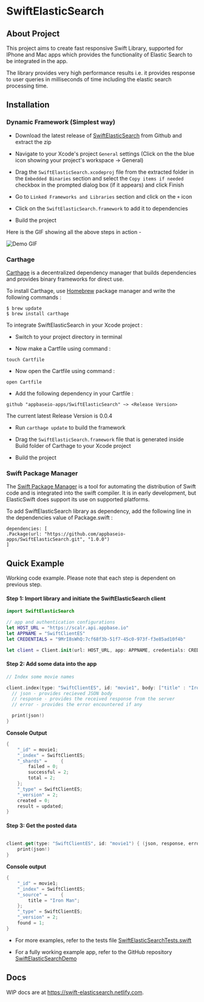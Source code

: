 # SwiftElasticSearch

## About Project

This project aims to create fast responsive Swift Library, supported for IPhone and Mac apps which provides the functionality of Elastic Search to be integrated in the app.

The library provides very high performance results i.e. it provides response to user queries in milliseconds of time including the elastic search processing time.

## Installation

### Dynamic Framework (Simplest way)

* Download the latest release of [SwiftElasticSearch](https://github.com/appbaseio-apps/SwiftElasticSearch/archive/v0.0.4.zip) from Github and extract the zip 

* Navigate to your Xcode's project `General` settings (Click on the the blue icon showing your project's workspace -> General)

* Drag the `SwiftElasticSearch.xcodeproj` file from the extracted folder in the `Embedded Binaries` section and select the `Copy items if needed` checkbox in the prompted dialog box (if it appears) and click Finish

* Go to `Linked Frameworks and Libraries` section and click on the `+` icon

* Click on the `SwiftElasticSearch.framework` to add it to dependencies

* Build the project

Here is the GIF showing all the above steps in action - 

![Demo GIF](https://github.com/harsh-2711/Resources/blob/master/SwiftElasticSearchDemo.gif)

### Carthage

[Carthage](https://github.com/Carthage/Carthage) is a decentralized dependency manager that builds dependencies and provides binary frameworks for direct use.

To install Carthage, use [Homebrew](https://brew.sh/) package manager and write the following commands :

```
$ brew update
$ brew install carthage
```
To integrate SwiftElasticSearch in your Xcode project :

* Switch to your project directory in terminal

* Now make a Cartfile using command :

```
touch Cartfile
```
* Now open the Cartfile using command :

```
open Cartfile
```
* Add the following dependency in your Cartfile :

```
github "appbaseio-apps/SwiftElasticSearch" ~> <Release Version>
```
The current latest Release Version is 0.0.4

* Run `carthage update` to build the framework

* Drag the `SwiftElasticSearch.framework` file that is generated inside Build folder of Carthage to your Xcode project

* Build the project

### Swift Package Manager

The [Swift Package Manager](https://swift.org/package-manager/) is a tool for automating the distribution of Swift code and is integrated into the swift compiler. It is in early development, but ElasticSwift does support its use on supported platforms.

To add SwiftElasticSearch library as dependency, add the following line in the dependencies value of Package.swift : 

```
dependencies: [
.Package(url: "https://github.com/appbaseio-apps/SwiftElasticSearch.git", "1.0.0")
]
```

## Quick Example

Working code example. Please note that each step is dependent on previous step.

#### Step 1: Import library and initiate the SwiftElasticSearch client

```swift
import SwiftElasticSearch

// app and authentication configurations
let HOST_URL = "https://scalr.api.appbase.io"
let APPNAME = "SwiftClientES"
let CREDENTIALS = "9MrI8sWhQ:7cf68f3b-51f7-45c0-973f-f3e85ad10f4b"

let client = Client.init(url: HOST_URL, app: APPNAME, credentials: CREDENTIALS)
```

#### Step 2: Add some data into the app

```swift
// Index some movie names

client.index(type: "SwiftClientES", id: "movie1", body: ["title" : "Iron Man"]) { (json, response, error) in
  // json - provides recieved JSON body
  // response - provides the received response from the server
  // error - provides the error encountered if any

  print(json!)
}
```

**Console Output**

```swift
{
    "_id" = movie1;
    "_index" = SwiftClientES;
    "_shards" =     {
        failed = 0;
        successful = 2;
        total = 2;
    };
    "_type" = SwiftClientES;
    "_version" = 2;
    created = 0;
    result = updated;
}
```

#### Step 3: Get the posted data

```swift

client.get(type: "SwiftClientES", id: "movie1") { (json, response, error) in
    print(json!)
}
```

**Console output**

```swift
{
    "_id" = movie1;
    "_index" = SwiftClientES;
    "_source" =     {
        title = "Iron Man";
    };
    "_type" = SwiftClientES;
    "_version" = 2;
    found = 1;
}
```

* For more examples, refer to the tests file [SwiftElasticSearchTests.swift](https://github.com/appbaseio-apps/SwiftElasticSearch/blob/master/SwiftElasticSearchTests/SwiftElasticSearchTests.swift)

* For a fully working example app, refer to the GitHub repository [SwiftElasticSearchDemo](https://github.com/harsh-2711/SwiftElasticSearchDemo)

## Docs

WIP docs are at https://swift-elasticsearch.netlify.com.
